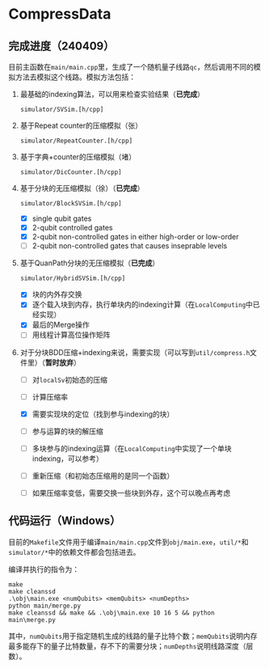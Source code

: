 # CompressData
## 完成进度（240409）

目前主函数在`main/main.cpp`里，生成了一个随机量子线路`qc`，然后调用不同的模拟方法去模拟这个线路​​。模拟方法包括：

1. 最基础的indexing算法，可以用来检查实验结果（**已完成**）

   `simulator/SVSim.[h/cpp]`

2. 基于Repeat counter的压缩模拟（张）

   `simulator/RepeatCounter.[h/cpp]`

3. 基于字典+counter的压缩模拟（堵）

   `simulator/DicCounter.[h/cpp]`

4. 基于分块的无压缩模拟（徐）（**已完成**）

   `simulator/BlockSVSim.[h/cpp]`

   - [x] single qubit gates
   - [x] 2-qubit controlled gates
   - [x] 2-qubit non-controlled gates in either high-order or low-order
   - [ ] 2-qubit non-controlled gates that causes inseprable levels

5. 基于QuanPath分块的无压缩模拟（**已完成**）

   `simulator/HybridSVSim.[h/cpp]`

   - [x] 块的内外存交换
   - [x] 逐个载入块到内存，执行单块内的indexing计算（在`LocalComputing`中已经实现）
   - [x] 最后的Merge操作
   - [ ] 用线程计算高位操作矩阵

6. 对于分块BDD压缩+indexing来说，需要实现（可以写到`util/compress.h`文件里）（**暂时放弃**）
   - [ ] 对`localSv`初始态的压缩
   - [ ] 计算压缩率
   - [x] 需要实现块的定位（找到参与indexing的块）
   - [ ] 参与运算的块的解压缩
   - [ ] 多块参与的indexing运算（在`LocalComputing`中实现了一个单块indexing，可以参考）
   - [ ] 重新压缩（和初始态压缩用的是同一个函数）
   - [ ] 如果压缩率变低，需要交换一些块到外存，这个可以晚点再考虑


## 代码运行（Windows）

目前的`Makefile`文件用于编译`main/main.cpp`文件到`obj/main.exe`，`util/*`和`simulator/*`中的依赖文件都会包括进去。

编译并执行的指令为：

```shell
make
make cleanssd
.\obj\main.exe <numQubits> <memQubits> <numDepths>
python main/merge.py
make cleanssd && make && .\obj\main.exe 10 16 5 && python main\merge.py
```

其中，`numQubits`用于指定随机生成的线路的量子比特个数；`memQubits`说明内存最多能存下的量子比特数量，存不下的需要分块；`numDepths`说明线路深度（层数）。

